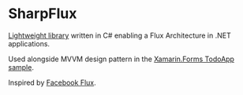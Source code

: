 # SharpFlux
[Lightweight library](https://github.com/samih7/SharpFlux/tree/master/SharpFlux/SharpFlux) written in C# enabling a Flux Architecture in .NET applications.

Used alongside MVVM design pattern in the [Xamarin.Forms TodoApp sample](https://github.com/samih7/SharpFlux/tree/master/SharpFlux/TodoApp).

Inspired by [Facebook Flux](https://github.com/facebook/flux/).
